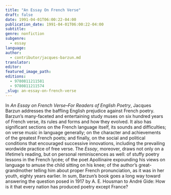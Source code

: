 ```yaml
---
title: "An Essay On French Verse"
draft: false
date: 1991-04-01T06:00:22-04:00
publication_date: 1991-04-01T06:00:22-04:00
subtitle:
genre: nonfiction
subgenre:
  - essay
language:
author:
  - contributor/jacques-barzun.md
translator:
editor:
featured_image_path:
editions:
  - 9780811211581
  - 9780811211574
_slug: an-essay-on-french-verse
---
```


In _An Essay on French Verse–For Readers of English Poetry_, Jacques Barzun addresses the baffling English prejudice against French poetry. Barzun’s many-faceted and entertaining study muses on six hundred years of French verse, its rules and forms and how they evolved. It also has significant sections on the French language itself, its sounds and difficulties; on verse music in language generally; on the character and achievements of the greatest French poets; and finally, on the social and political conditions that encouraged successive innovations, including the prevailing wordwide practice of free verse. The _Essay_, moreover, draws not only on a lifetime’s reading, but on personal reminiscences as well: of stuffy poetry lessons in the French lycée; of the poet Apollinaire expounding his views on language to amuse the child sitting on his knee; of the author’s great-grandmother telling him about proper French pronunciation, as it was in her youth, eighty years earlier. In sum, Barzun’s book goes a long way toward answering the question posed in 1917 by A. E. Housman to André Gide: How is it that every nation has produced poetry except France?

